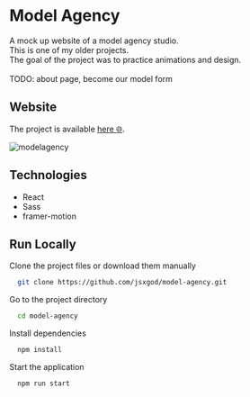 
# Model Agency

A mock up website of a model agency studio.</br> 
This is one of my older projects.</br>
The goal of the project was to practice animations and design.</br></br>
TODO: about page, become our model form

## Website
The project is available [here 🌐](https://modelagency-ksdev.netlify.app/).

![modelagency](https://user-images.githubusercontent.com/22659815/172362849-2d788809-5338-4109-a0a3-202af04c3abb.png)

## Technologies
- React
- Sass
- framer-motion

## Run Locally

Clone the project files or download them manually

```bash
  git clone https://github.com/jsxgod/model-agency.git
```

Go to the project directory

```bash
  cd model-agency
```

Install dependencies

```bash
  npm install
```

Start the application

```bash
  npm run start
```

